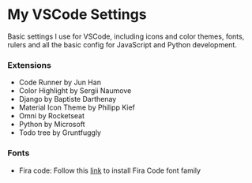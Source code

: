 # My VSCode Settings

Basic settings I use for VSCode, including icons and color themes, fonts, rulers and all the basic config for JavaScript and Python development.

### Extensions
- Code Runner by Jun Han
- Color Highlight by Sergii Naumove
- Django by Baptiste Darthenay
- Material Icon Theme by Philipp Kief
- Omni by Rocketseat
- Python by Microsoft
- Todo tree by Gruntfuggly

### Fonts
- Fira code: Follow this [link](https://dev.to/josuerodriguez98/installing-firacode-on-windows-and-ubuntu-1fn1) to install Fira Code font family
